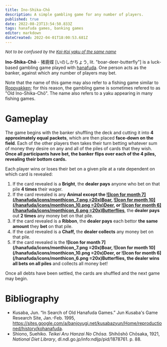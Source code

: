 ```yaml
---
title: Ino-Shika-Chō
description: A simple gambling game for any number of players.
published: true
date: 2022-08-23T13:54:50.833Z
tags: hanafuda games, banking games
editor: markdown
dateCreated: 2022-04-01T18:00:53.681Z
---
```


<span style="font-size:small;">*Not to be confused by the [Koi-Koi yaku of the same name](/en/hanafuda/games/koi-koi#animal-yaku)*</span>

**Ino-Shika-Chō** - 猪鹿蝶 [いのしかちょう, lit. "boar-deer-butterfly"] is a luck-based gambling game played with [hanafuda](/en/hanafuda). One person acts as the banker, against which any number of players may bet.

Note that the name of this game may also refer to a fishing game similar to [Roppyakken](/en/hanafuda/games/roppyakken); for this reason, the gambling game is sometimes refered to as "Old Ino-Shika-Chō". The name also refers to a yaku appearing in many fishing games.
# Gameplay
The game begins with the banker shuffling the deck and cutting it into **4 approximately equal packets**, which are then placed **face-down on the field**. Each of the other players then takes their turn betting whatever sum of money they desire on any and all of the piles of cards that they wish. **Once all participants have bet, the banker flips over each of the 4 piles, revealing their bottom cards.**

Each player wins or loses their bet on a given pile at a rate dependent on which card is revealed:
1. If the card revealed is a **Bright**, the **dealer pays** anyone who bet on that pile **4 times** their wager.
2. If the card revealed is any **Animal except the [![Icon for month 7](/hanafuda/icons/monthicon_7.png =20x)Boar](/en/hanafuda/suits/bush-clover#boar), [![Icon for month 10](/hanafuda/icons/monthicon_10.png =20x)Deer](/en/hanafuda/suits/maple#deer), or [![Icon for month 6](/hanafuda/icons/monthicon_6.png =20x)Butterflies](/en/hanafuda/suits/peony#butterflies)**, the **dealer pays** out **2 times** any money bet on that pile.
3. If the card revealed is a **Ribbon**, the **dealer pays** each bettor **the same amount** they **bet** on that pile.
4. If the card revealed is a **Chaff,** the **dealer collects** any money bet on that pile.
5. If the card revealed is the **![Icon for month 7](/hanafuda/icons/monthicon_7.png =20x)Boar, ![Icon for month 10](/hanafuda/icons/monthicon_10.png =20x)Deer, or ![Icon for month 6](/hanafuda/icons/monthicon_6.png =20x)Butterflies, the dealer wins all bets on all piles** and collects all money bet!

Once all debts have been settled, the cards are shuffled and the next game may begin.
# Bibliography
- Kusaba, Jun. “In Search of Old Hanafuda Games.” Jun Kusaba's Game Research Site, Jan.-Feb. 1995, https://sites.google.com/a/banjoyugi.net/kusabazyun/Home/reproductioned/history/kohanafuda.
- Shiono, Suehiko. *Teikei Aru Hanzai No Chōsa.* Shihōshō Chōsaka, 1921, *National Diet Library*, dl.ndl.go.jp/info:ndljp/pid/1878761. p. 88.